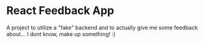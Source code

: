 # React Feedback App 


A project to utilize a "fake" backend and to actually give me some feedback about... I dont know, make up something! :) 